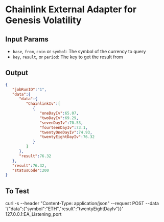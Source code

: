 # Chainlink External Adapter for Genesis Volatility

## Input Params

- `base`, `from`, `coin` or `symbol`: The symbol of the currency to query
- `key`, `result`, or `period`: The key to get the result from

## Output

```json
{
   "jobRunID":"1",
   "data":{
      "data":{
         "ChainlinkIv":[
            {
               "oneDayIv":65.07,
               "twoDayIv":69.29,
               "sevenDayIv":70.53,
               "fourteenDayIv":73.1,
               "twentyOneDayIv":74.93,
               "twentyEightDayIv":76.32
            }
         ]
      },
      "result":76.32
   },
   "result":76.32,
   "statusCode":200
}
```
## To Test
 curl -s --header "Content-Type: application/json" --request POST --data '{"data":{"symbol":"ETH","result":"twentyEightDayIv"}}' 127.0.0.1:EA_Listening_port
